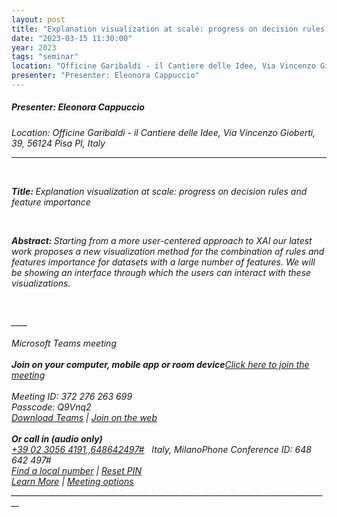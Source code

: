 ```yaml
---
layout: post
title: "Explanation visualization at scale: progress on decision rules and feature importance"
date: "2023-03-15 11:30:00"
year: 2023
tags: "seminar"
location: "Officine Garibaldi - il Cantiere delle Idee, Via Vincenzo Gioberti, 39, 56124 Pisa PI, Italy"
presenter: "Presenter: Eleonora Cappuccio"
---
```

<h5>Presenter: Eleonora Cappuccio</h5>
<em>Location: Officine Garibaldi - il Cantiere delle Idee, Via Vincenzo Gioberti, 39, 56124 Pisa PI, Italy<em>
<br>
<hr>

<p><br></p><p><strong>Title: </strong><span>Explanation visualization at scale: progress on decision rules and feature importance</span></p><p><strong></strong><br></p><p><strong>Abstract: </strong><span>Starting from a more user-centered approach to XAI our latest work proposes a new visualization method for the combination of rules and features importance for datasets with a large number of features. We will be showing an interface through which the users can interact with these visualizations.</span></p><p><br></p>____<br><br>Microsoft Teams meeting<br><br><b>Join on your computer, mobile app or room device</b><a href="https://teams.microsoft.com/l/meetup-join/19%3a9a85abed0d8544a8bc86e6f8f42e599d%40thread.tacv2/1678720786057?context=%7b%22Tid%22%3a%22c7456b31-a220-47f5-be52-473828670aa1%22%2c%22Oid%22%3a%22729b4d16-0567-46a8-a742-d2ae1bf09a4a%22%7d"><u>Click here to join the meeting</u></a><br><br>Meeting ID: 372 276 263 699<br>Passcode: Q9Vnq2<br><a href="https://www.microsoft.com/en-us/microsoft-teams/download-app"><u>Download Teams</u></a> | <a href="https://www.microsoft.com/microsoft-teams/join-a-meeting"><u>Join on the web</u></a><br><br><b>Or call in (audio only)</b><br><a><u>+39 02 3056 4191,,648642497#</u></a>   Italy, MilanoPhone Conference ID: 648 642 497#<br><a href="https://dialin.teams.microsoft.com/e80d62af-367c-4976-9596-61ef054e4984?id=648642497"><u>Find a local number</u></a> | <a href="https://dialin.teams.microsoft.com/usp/pstnconferencing"><u>Reset PIN</u></a><br><a href="https://aka.ms/JoinTeamsMeeting"><u>Learn More</u></a> | <a href="https://teams.microsoft.com/meetingOptions/?organizerId=729b4d16-0567-46a8-a742-d2ae1bf09a4a&tenantId=c7456b31-a220-47f5-be52-473828670aa1&threadId=19_9a85abed0d8544a8bc86e6f8f42e599d@thread.tacv2&messageId=1678720786057&language=en-US"><u>Meeting options</u></a><br>________________________________________________________________________________

                